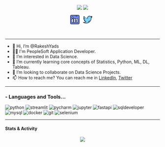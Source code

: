 <p align="center">
  <img src="https://capsule-render.vercel.app/api?text=Hey%20Everyone!👋&animation=fadeIn&type=waving%22"/>
  <img src = "https://i.giphy.com/media/v1.Y2lkPTc5MGI3NjExaW9hNzRla2M3cXphODl4bGNjY3RhY25wZTFkZnFrYWRvZ291MHFiYyZlcD12MV9pbnRlcm5hbF9naWZfYnlfaWQmY3Q9Zw/ghCX1B38YFXAwttIkg/giphy.gif"/>
  <br>
  <p align='center'>
   <a href="https://www.linkedin.com/in/rakesh-yadav-556724118/"><img height="30" src="https://raw.githubusercontent.com/8bithemant/8bithemant/master/linkedin.png?raw=true"></a>&nbsp;&nbsp;
<a href="https://x.com/Yads1809"><img height="30" src="https://raw.githubusercontent.com/8bithemant/8bithemant/master/twitter.png?raw=true"></a>&nbsp;&nbsp;
 </p>
  <br>  
</p>

___

- 👋 Hi, I’m @RakeshYads
- 👨‍💻 I'm PeopleSoft Application Developer.
- 👀 I’m interested in Data Science.
- 🌱 I’m currently learning core concepts of Statistics, Python, ML, DL, Tableau.
- 💞️ I’m looking to collaborate on Data Science Projects.
- 📫 How to reach me? You can reach me in [LinkedIn](https://www.linkedin.com/in/rakesh-yadav-556724118/), [Twitter](https://x.com/Yads1809)

___
### - Languages and Tools...

<p align="left">
  <!-- For more icons please follow  https://github.com/MikeCodesDotNET/ColoredBadges -->
  <img src="https://cdn.jsdelivr.net/gh/devicons/devicon@latest/icons/python/python-original.svg" alt="python" width="45" height="45">    
  <img src="https://cdn.jsdelivr.net/gh/devicons/devicon@latest/icons/streamlit/streamlit-original.svg" alt="streamlit" width="45" height="45">
  <img src="https://cdn.jsdelivr.net/gh/devicons/devicon@latest/icons/pycharm/pycharm-original.svg" alt="pycharm" width="45" height="45">
  <img src="https://cdn.jsdelivr.net/gh/devicons/devicon@latest/icons/jupyter/jupyter-original.svg" alt="jupyter" width="45" height="45">
  <img src="https://cdn.jsdelivr.net/gh/devicons/devicon@latest/icons/fastapi/fastapi-original.svg" alt="fastapi" width="45" height="45">
  <img src="https://cdn.jsdelivr.net/gh/devicons/devicon@latest/icons/sqldeveloper/sqldeveloper-original.svg" alt="sqldeveloper" width="45" height="45">
  <img src="https://cdn.jsdelivr.net/gh/devicons/devicon@latest/icons/mysql/mysql-original-wordmark.svg" alt="mysql" width="45" height="45">
  <img src="https://cdn.jsdelivr.net/gh/devicons/devicon@latest/icons/docker/docker-original.svg" alt="docker" width="45" height="45">
  <img src="https://cdn.jsdelivr.net/gh/devicons/devicon@latest/icons/git/git-original.svg" alt="git" width="45" height="45">
  <img src="https://cdn.jsdelivr.net/gh/devicons/devicon@latest/icons/selenium/selenium-original.svg" alt="selenium" width="45" height="45">
</p>

___

 <p align="center">
  <h4> Stats & Activity </h4>
 </p>   
<p align="center" >
<a href="https://github.com/anuraghazra/github-readme-stats"> 
    <img  src="https://github-readme-stats.vercel.app/api?username=RakeshYads&&show_icons=true&theme=radical"/>
  </a>

</p>
<!---
RakeshYads/RakeshYads is a ✨ special ✨ repository because its `README.md` (this file) appears on your GitHub profile.
You can click the Preview link to take a look at your changes.
--->
